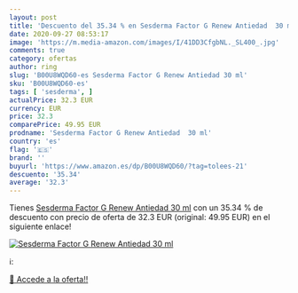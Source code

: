 ```yaml
---
layout: post
title: 'Descuento del 35.34 % en Sesderma Factor G Renew Antiedad  30 ml'
date: 2020-09-27 08:53:17
image: 'https://m.media-amazon.com/images/I/41DD3CfgbNL._SL400_.jpg'
comments: true
category: ofertas
author: ring
slug: 'B00U8WQD60-es Sesderma Factor G Renew Antiedad 30 ml'
sku: 'B00U8WQD60-es'
tags: [ 'sesderma', ]
actualPrice: 32.3 EUR
currency: EUR
price: 32.3
comparePrice: 49.95 EUR
prodname: 'Sesderma Factor G Renew Antiedad  30 ml'
country: 'es'
flag: '🇪🇸'
brand: ''
buyurl: 'https://www.amazon.es/dp/B00U8WQD60/?tag=tolees-21'
descuento: '35.34'
average: '32.3'
---
```


Tienes [Sesderma Factor G Renew Antiedad  30 ml](https://www.amazon.es/dp/B00U8WQD60/?tag=tolees-21) con un 35.34 % de descuento con precio de oferta de 32.3 EUR (original: 49.95 EUR) en el siguiente enlace!

[![Sesderma Factor G Renew Antiedad  30 ml](https://m.media-amazon.com/images/I/41DD3CfgbNL._SL400_.jpg)](https://www.amazon.es/dp/B00U8WQD60/?tag=tolees-21)

ℹ️:


[🛒 Accede a la oferta!!](https://www.amazon.es/dp/B00U8WQD60/?tag=tolees-21)
